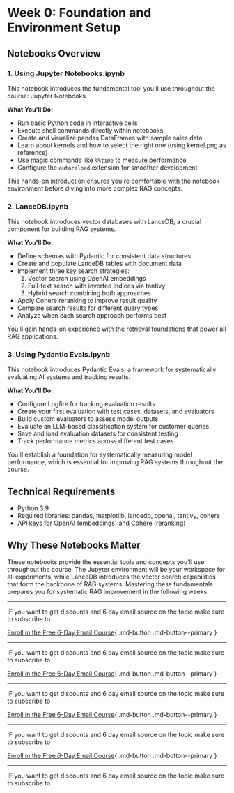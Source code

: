 # Week 0: Foundation and Environment Setup

## Notebooks Overview

### 1. Using Jupyter Notebooks.ipynb

This notebook introduces the fundamental tool you'll use throughout the course: Jupyter Notebooks.

**What You'll Do:**

- Run basic Python code in interactive cells
- Execute shell commands directly within notebooks
- Create and visualize pandas DataFrames with sample sales data
- Learn about kernels and how to select the right one (using kernel.png as reference)
- Use magic commands like `%%time` to measure performance
- Configure the `autoreload` extension for smoother development

This hands-on introduction ensures you're comfortable with the notebook environment before diving into more complex RAG concepts.

### 2. LanceDB.ipynb

This notebook introduces vector databases with LanceDB, a crucial component for building RAG systems.

**What You'll Do:**

- Define schemas with Pydantic for consistent data structures
- Create and populate LanceDB tables with document data
- Implement three key search strategies:
  1. Vector search using OpenAI embeddings
  2. Full-text search with inverted indices via tantivy
  3. Hybrid search combining both approaches
- Apply Cohere reranking to improve result quality
- Compare search results for different query types
- Analyze when each search approach performs best

You'll gain hands-on experience with the retrieval foundations that power all RAG applications.

### 3. Using Pydantic Evals.ipynb

This notebook introduces Pydantic Evals, a framework for systematically evaluating AI systems and tracking results.

**What You'll Do:**

- Configure Logfire for tracking evaluation results
- Create your first evaluation with test cases, datasets, and evaluators
- Build custom evaluators to assess model outputs
- Evaluate an LLM-based classification system for customer queries
- Save and load evaluation datasets for consistent testing
- Track performance metrics across different test cases

You'll establish a foundation for systematically measuring model performance, which is essential for improving RAG systems throughout the course.

## Technical Requirements

- Python 3.9
- Required libraries: pandas, matplotlib, lancedb, openai, tantivy, cohere
- API keys for OpenAI (embeddings) and Cohere (reranking)

## Why These Notebooks Matter

These notebooks provide the essential tools and concepts you'll use throughout the course. The Jupyter environment will be your workspace for all experiments, while LanceDB introduces the vector search capabilities that form the backbone of RAG systems. Mastering these fundamentals prepares you for systematic RAG improvement in the following weeks.

---

IF you want to get discounts and 6 day email source on the topic make sure to subscribe to

[Enroll in the Free 6-Day Email Course](https://improvingrag.com/){ .md-button .md-button--primary }

---

IF you want to get discounts and 6 day email source on the topic make sure to subscribe to

[Enroll in the Free 6-Day Email Course](https://improvingrag.com/){ .md-button .md-button--primary }

---

IF you want to get discounts and 6 day email source on the topic make sure to subscribe to

[Enroll in the Free 6-Day Email Course](https://improvingrag.com/){ .md-button .md-button--primary }

---

IF you want to get discounts and 6 day email source on the topic make sure to subscribe to

[Enroll in the Free 6-Day Email Course](https://improvingrag.com/){ .md-button .md-button--primary }

---

IF you want to get discounts and 6 day email source on the topic make sure to subscribe to

<script async data-uid="010fd9b52b" src="https://fivesixseven.kit.com/010fd9b52b/index.js"></script>
